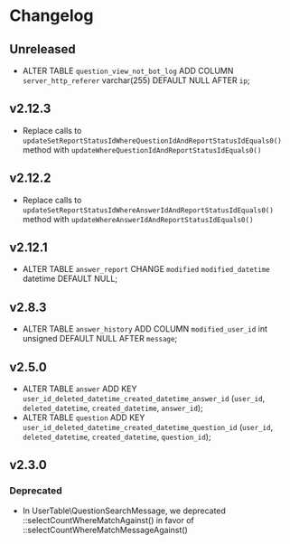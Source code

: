 # Changelog

## Unreleased

- ALTER TABLE `question_view_not_bot_log` ADD COLUMN `server_http_referer` varchar(255) DEFAULT NULL AFTER `ip`;

## v2.12.3

- Replace calls to `updateSetReportStatusIdWhereQuestionIdAndReportStatusIdEquals0()` method with `updateWhereQuestionIdAndReportStatusIdEquals0()`

## v2.12.2

- Replace calls to `updateSetReportStatusIdWhereAnswerIdAndReportStatusIdEquals0()` method with `updateWhereAnswerIdAndReportStatusIdEquals0()`

## v2.12.1

- ALTER TABLE `answer_report` CHANGE `modified` `modified_datetime` datetime DEFAULT NULL;

## v2.8.3

- ALTER TABLE `answer_history` ADD COLUMN `modified_user_id` int unsigned DEFAULT NULL AFTER `message`;

## v2.5.0

- ALTER TABLE `answer` ADD KEY `user_id_deleted_datetime_created_datetime_answer_id` (`user_id`, `deleted_datetime`, `created_datetime`, `answer_id`);
- ALTER TABLE `question` ADD KEY `user_id_deleted_datetime_created_datetime_question_id` (`user_id`, `deleted_datetime`, `created_datetime`, `question_id`);

## v2.3.0

### Deprecated 

- In UserTable\QuestionSearchMessage, we deprecated ::selectCountWhereMatchAgainst() in favor of ::selectCountWhereMatchMessageAgainst()

